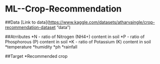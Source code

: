 # ML--Crop-Recommendation

##Data
[Link to data](https://www.kaggle.com/datasets/atharvaingle/crop-recommendation-dataset “data”)

##Atrributes
*N - ratio of Nitrogen (NH4+) content in soil
*P - ratio of Phosphorous (P) content in soil
*K - ratio of Potassium (K) content in soil
*temperature
*humidity
*ph
*rainfall

##Target
*Recommended crop
